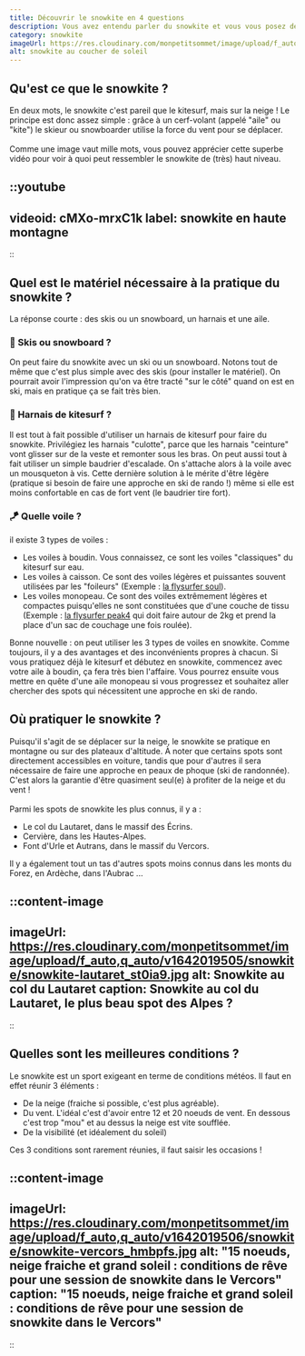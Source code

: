 ```yaml
---
title: Découvrir le snowkite en 4 questions
description: Vous avez entendu parler du snowkite et vous vous posez des questions sur ce sport ? Lisez cet article pour tout comprendre, du matériel nécessaire au type d'aile en passant par les meilleurs spots et la météo !
category: snowkite
imageUrl: https://res.cloudinary.com/monpetitsommet/image/upload/f_auto,q_auto//v1642016804/snowkite/snowkite_barrvl.jpg
alt: snowkite au coucher de soleil
---
```


## Qu'est ce que le snowkite ?

En deux mots, le snowkite c'est pareil que le kitesurf, mais sur la neige ! Le principe est donc assez simple : grâce à un cerf-volant (appelé "aile" ou "kite") le skieur ou snowboarder utilise la force du vent pour se déplacer.
\
\
Comme une image vaut mille mots, vous pouvez apprécier cette superbe vidéo pour voir à quoi peut ressembler le snowkite de (très) haut niveau.

::youtube
---
videoid: cMXo-mrxC1k
label: snowkite en haute montagne
---
::

## Quel est le matériel nécessaire à la pratique du snowkite ?

La réponse courte : des skis ou un snowboard, un harnais et une aile.

### 🎿 Skis ou snowboard ?

On peut faire du snowkite avec un ski ou un snowboard. Notons tout de même que c'est plus simple avec des skis (pour installer le matériel). On pourrait avoir l'impression qu'on va être tracté "sur le côté" quand on est en ski, mais en pratique ça se fait très bien.

### 👖 Harnais de kitesurf ?

Il est tout à fait possible d'utiliser un harnais de kitesurf pour faire du snowkite. Privilégiez les harnais "culotte", parce que les harnais "ceinture" vont glisser sur de la veste et remonter sous les bras. On peut aussi tout à fait utiliser un simple baudrier d'escalade. On s'attache alors à la voile avec un mousqueton à vis. Cette dernière solution à le mérite d'être légère (pratique si besoin de faire une approche en ski de rando !) même si elle est moins confortable en cas de fort vent (le baudrier tire fort).

### 🪁 Quelle voile ?

il existe 3 types de voiles :

<ul class="ml-4 mb-4 list-outside list-disc">
 <li>Les voiles à boudin. Vous connaissez, ce sont les voiles "classiques" du kitesurf sur eau.</li>
 <li>Les voiles à caisson. Ce sont des voiles légères et puissantes souvent utilisées par les "foileurs" (Exemple : <a href="https://flysurfer.com/project/soul/" target="_blank">la flysurfer soul</a>).</li>
 <li>Les voiles monopeau. Ce sont des voiles extrêmement légères et compactes puisqu'elles ne sont constituées que d'une couche de tissu (Exemple : <a href="https://flysurfer.com/project/peak4/" target="_blank">la flysurfer peak4</a> qui doit faire autour de 2kg et prend la place d'un sac de couchage une fois roulée).</li>
</ul>

Bonne nouvelle : on peut utiliser les 3 types de voiles en snowkite. Comme toujours, il y a des avantages et des inconvénients propres à chacun. Si vous pratiquez déjà le kitesurf et débutez en snowkite, commencez avec votre aile à boudin, ça fera très bien l'affaire. Vous pourrez ensuite vous mettre en quête d'une aile monopeau si vous progressez et souhaitez aller chercher des spots qui nécessitent une approche en ski de rando.

## Où pratiquer le snowkite ?

Puisqu'il s'agit de se déplacer sur la neige, le snowkite se pratique en montagne ou sur des plateaux d'altitude. À noter que certains spots sont directement accessibles en voiture, tandis que pour d'autres il sera nécessaire de faire une approche en peaux de phoque (ski de randonnée). C'est alors la garantie d'être quasiment seul(e) à profiter de la neige et du vent !
\
\
Parmi les spots de snowkite les plus connus, il y a :

<ul class="ml-4 mb-4 list-outside list-disc">
 <li>Le col du Lautaret, dans le massif des Écrins.</li>
 <li>Cervière, dans les Hautes-Alpes.</li>
 <li>Font d'Urle et Autrans, dans le massif du Vercors.</li>
</ul>

Il y a également tout un tas d'autres spots moins connus dans les monts du Forez, en Ardèche, dans l'Aubrac ...

::content-image
---
imageUrl: https://res.cloudinary.com/monpetitsommet/image/upload/f_auto,q_auto/v1642019505/snowkite/snowkite-lautaret_st0ia9.jpg
alt: Snowkite au col du Lautaret
caption: Snowkite au col du Lautaret, le plus beau spot des Alpes ?
---
::

## Quelles sont les meilleures conditions ?

Le snowkite est un sport exigeant en terme de conditions météos. Il faut en effet réunir 3 éléments :

<ul class="ml-4 mb-4 list-outside list-disc">
 <li>De la neige (fraiche si possible, c'est plus agréable).</li>
 <li>Du vent. L'idéal c'est d'avoir entre 12 et 20 noeuds de vent. En dessous c'est trop "mou" et au dessus la neige est vite soufflée.</li>
 <li>De la visibilité (et idéalement du soleil)</li>
</ul>

Ces 3 conditions sont rarement réunies, il faut saisir les occasions !

::content-image
---
imageUrl: https://res.cloudinary.com/monpetitsommet/image/upload/f_auto,q_auto/v1642019506/snowkite/snowkite-vercors_hmbpfs.jpg
alt: "15 noeuds, neige fraiche et grand soleil : conditions de rêve pour une session de snowkite dans le Vercors"
caption: "15 noeuds, neige fraiche et grand soleil : conditions de rêve pour une session de snowkite dans le Vercors"
---
::
